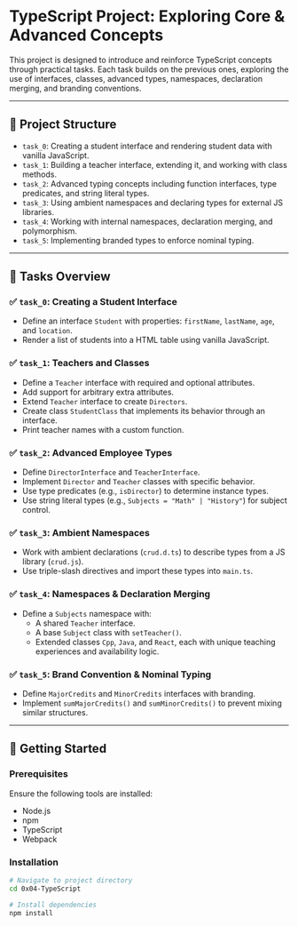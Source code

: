 # TypeScript Project: Exploring Core & Advanced Concepts

This project is designed to introduce and reinforce TypeScript concepts through practical tasks. Each task builds on the previous ones, exploring the use of interfaces, classes, advanced types, namespaces, declaration merging, and branding conventions.

---

## 📁 Project Structure

- `task_0`: Creating a student interface and rendering student data with vanilla JavaScript.
- `task_1`: Building a teacher interface, extending it, and working with class methods.
- `task_2`: Advanced typing concepts including function interfaces, type predicates, and string literal types.
- `task_3`: Using ambient namespaces and declaring types for external JS libraries.
- `task_4`: Working with internal namespaces, declaration merging, and polymorphism.
- `task_5`: Implementing branded types to enforce nominal typing.

---

## 🧠 Tasks Overview

### ✅ `task_0`: Creating a Student Interface
- Define an interface `Student` with properties: `firstName`, `lastName`, `age`, and `location`.
- Render a list of students into a HTML table using vanilla JavaScript.

### ✅ `task_1`: Teachers and Classes
- Define a `Teacher` interface with required and optional attributes.
- Add support for arbitrary extra attributes.
- Extend `Teacher` interface to create `Directors`.
- Create class `StudentClass` that implements its behavior through an interface.
- Print teacher names with a custom function.

### ✅ `task_2`: Advanced Employee Types
- Define `DirectorInterface` and `TeacherInterface`.
- Implement `Director` and `Teacher` classes with specific behavior.
- Use type predicates (e.g., `isDirector`) to determine instance types.
- Use string literal types (e.g., `Subjects = "Math" | "History"`) for subject control.

### ✅ `task_3`: Ambient Namespaces
- Work with ambient declarations (`crud.d.ts`) to describe types from a JS library (`crud.js`).
- Use triple-slash directives and import these types into `main.ts`.

### ✅ `task_4`: Namespaces & Declaration Merging
- Define a `Subjects` namespace with:
  - A shared `Teacher` interface.
  - A base `Subject` class with `setTeacher()`.
  - Extended classes `Cpp`, `Java`, and `React`, each with unique teaching experiences and availability logic.

### ✅ `task_5`: Brand Convention & Nominal Typing
- Define `MajorCredits` and `MinorCredits` interfaces with branding.
- Implement `sumMajorCredits()` and `sumMinorCredits()` to prevent mixing similar structures.

---

## 🚀 Getting Started

### Prerequisites

Ensure the following tools are installed:

- Node.js
- npm
- TypeScript
- Webpack

### Installation

```bash
# Navigate to project directory
cd 0x04-TypeScript

# Install dependencies
npm install

